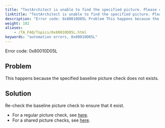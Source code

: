 ```yaml
--- 
title: "TestArchitect is unable to find the specified picture. Please check that the <pictureName> picture is available in the baseline."
linktitle: "TestArchitect is unable to find the specified picture. Please check that the <pictureName> picture is available in the baseline."
description: "Error code: 0x80010D05L Problem This happens because the specified baseline picture check does not exists. Solution Re-check the baseline picture check to ensure that it exist. For a regular picture ..."
weight: 102
aliases: 
    - /TA_FAQ/Topics/0x80010D05L.html
keywords: "automation errors, 0x80010D05L"
---
```


Error code: 0x80010D05L

## Problem

This happens because the specified baseline picture check does not exists.

## Solution

Re-check the baseline picture check to ensure that it exist.

-   For a regular picture check, see [here](/user-guide/projects-and-project-items/project-items/picture-checks/#section_abp_qf5_wx).
-   For a shared picture checks, see [here](/user-guide/projects-and-project-items/project-items/picture-checks/#section_azq_rf5_wx).





